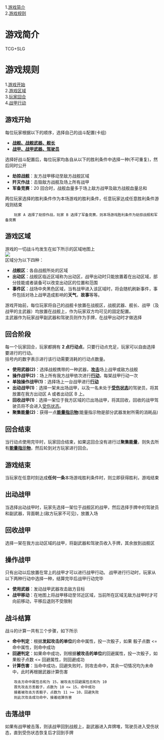 1.[游戏简介](#游戏简介)   
2.[游戏规则](#游戏规则)
# 游戏简介
TCG+SLG
      
# 游戏规则
1.[游戏开始](#游戏开始)  
2.[游戏区域](#游戏区域)  
3.[玩家回合](#回合阶段)  
4.[战甲行动](#操作战甲)  
## 游戏开始
每位玩家根据以下的顺序，选择自己的战斗配置(卡组)    
- [**战舰、战舰武器、舰长**]()    
- [**战甲、战甲武器、驾驶员**]()  
  
选择好战斗配置后，每位玩家均各自从以下的胜利条件中选择一种(不可重复)，然后同时公开  
- **劫掠战舰**：友方战甲移动至敌方战舰区域
- **歼灭作战**：击毁敌方战舰及场上所有战甲
- **军备竞赛**：20 回合时，战舰血量多于场上敌方战甲及敌方战舰血量总和 

两位玩家选择的胜利条件作为本场游戏的胜利条件，任意玩家达成任意胜利条件游戏则结束  
```
	玩家 A 选择了劫掠作战，玩家 B 选择了军备竞赛，则本场游戏胜利条件为劫掠战舰和军备竞赛 
```  

## 游戏区域
游戏的一切战斗均发生在如下所示的区域地图上    
![](https://github.com/zaxAngus/prototype/raw/master/images/battle_ground_1.0.png )  
区域分为以下四种：  
- **战舰区**：各自战舰所处的区域
- **出动区**：战舰区临近区域称为出动区，战甲出动时只能放置着在出动区域，部分技能或者装备可以改变出动区的位置和范围
- **事件区**：战场中央黑色区域，当有战甲进入该区域时，将会随机刷新事件，事件包括对场上战甲造成影响的**天气**，**故事**等等。

游戏开始前，每位玩家将自己的战舰卡放置在战舰区，战舰武器、舰长、战甲（及战甲的主武器）均放置在战舰上，作为玩家双方均可见的固定配置。    
主武器作为玩家战甲副武器和驾驶员则作为手牌，在战甲出动时才做选择

## 回合阶段
每一个玩家回合，玩家都拥有 **2 点行动点**，只要行动点充足，玩家可以自由选择要进行的行动。  
括号内的数字表示进行该行动需要消耗的行动点数量。  
- **使用武器(2)**：选择战舰携带的一种武器，[**攻击**](#武器攻击)场上战甲或敌方战舰
- **操作战甲(2)**：场上所有我方战甲依次进行[**行动**](#操作战甲)，每架战甲行动一次
- **单独操作战甲(1)**：选择场上一台战甲进行[**行动**](#操作战甲)
- **出动战甲(1)**：选择一架未出场战甲，以及一名未处于[**受伤状态**]()的驾驶员，将其放置在我方出动区 A 或者出动区 B 上。   
- **回收战甲(1)**：选择一架位于我方区域的已出场战甲，将其回收，回收的战甲驾驶员将不会进入[受伤状态]()。  
- **聚集能量(2)**：获得一点[**能量指示物**]()(能量指示物是部分武器发射所需的消耗品)  

## 回合结束
当行动点使用完毕时，玩家回合结束，如果这回合没有进行过**聚集能量**，则失去所有[**能量指示物**]()，然后轮到对方玩家进行回合。

## 游戏结束
当玩家在任意时刻达成**任何一条**本场游戏胜利条件时，则立即获得胜利，游戏结束   

## 出动战甲  
当选择出动战甲时，玩家先选择一架位于战舰区的战甲，然后选择手牌中的驾驶员和副武器，背面朝上(敌方玩家不可见)，放置入场 
 
## 回收战甲 
选择一架在我方出动区域的战甲，将副武器和驾驶员收入手牌，其余放到战舰区

## 操作战甲
只有出动以后放置在常上的战甲才可以进行战甲行动。
战甲进行行动时，玩家从以下两种行动中选择一种，结算完毕后战甲行动完毕
- **使用武器**：发动战甲武器攻击敌方目标 
- **战甲移动**：在地图上将战甲移动至邻近区域，当前所在区域无敌方战甲时才可向前移动，平移后退则不受限制  

## 战斗结算
战斗的计算一共有三个步骤，如下所示  
- **命中判定**：根据**发起攻击的单位**的命中属性，投一次骰子，如果 骰子点数 <= 命中属性，则命中成功 
- **回避判定**：如果命中成功，则根据**被攻击的单位**的回避属性，投一次骰子，如果骰子点数 <= 回避属性，则回避成功  
- **计算伤害**：当命中成功，回避失败时，则攻击命中，其余一切情况均为未命中，此时再根据武器计算伤害

```
	攻击方命中属性总和为 15，被攻击方回避属性总和为 10  
	首先攻击方丢骰子，点数为 10 <= 15，命中成功
	接着被攻击方丢骰子，点数为 11 >= 10，回避失败  
	则此次攻击成功命中，接着结算伤害  
```
## 击落战甲
如果有战甲被击落，则该战甲回到战舰上，副武器进入弃牌堆，驾驶员进入受伤状态，直到受伤状态恢复后才回到手牌  

## 








